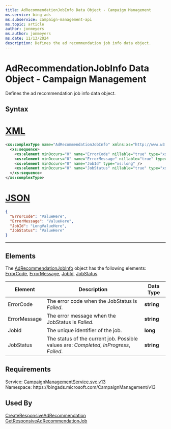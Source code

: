 ```yaml
---
title: AdRecommendationJobInfo Data Object - Campaign Management
ms.service: bing-ads
ms.subservice: campaign-management-api
ms.topic: article
author: jonmeyers
ms.author: jonmeyers
ms.date: 11/13/2024
description: Defines the ad recommendation job info data object.
---
```

# AdRecommendationJobInfo Data Object - Campaign Management
Defines the ad recommendation job info data object.

## Syntax

# [XML](#tab/xml)

```xml
<xs:complexType name="AdRecommendationJobInfo" xmlns:xs="http://www.w3.org/2001/XMLSchema">
  <xs:sequence>
    <xs:element minOccurs="0" name="ErrorCode" nillable="true" type="xs:string" />
    <xs:element minOccurs="0" name="ErrorMessage" nillable="true" type="xs:string" />
    <xs:element minOccurs="0" name="JobId" type="xs:long" />
    <xs:element minOccurs="0" name="JobStatus" nillable="true" type="xs:string" />
  </xs:sequence>
</xs:complexType>
```

# [JSON](#tab/json)

```json
{
  "ErrorCode": "ValueHere",
  "ErrorMessage": "ValueHere",
  "JobId": "LongValueHere",
  "JobStatus": "ValueHere"
}
```

-----

## <a name="elements"></a>Elements

The [AdRecommendationJobInfo](adrecommendationjobinfo.md) object has the following elements: [ErrorCode](#errorcode), [ErrorMessage](#errormessage), [JobId](#jobid), [JobStatus](#jobstatus).

|Element|Description|Data Type|
|-----------|---------------|-------------|
|<a name="errorcode"></a>ErrorCode|The error code when the JobStatus is *Failed*.|**string**|
|<a name="errormessage"></a>ErrorMessage|The error message when the JobStatus is *Failed*.|**string**|
|<a name="jobid"></a>JobId|The unique identifier of the job.|**long**|
|<a name="jobstatus"></a>JobStatus|The status of the current job. Possible values are: *Completed*, *InProgress*, *Failed*.|**string**|

## Requirements
Service: [CampaignManagementService.svc v13](https://campaign.api.bingads.microsoft.com/Api/Advertiser/CampaignManagement/v13/CampaignManagementService.svc)  
Namespace: https\://bingads.microsoft.com/CampaignManagement/v13  

## Used By
[CreateResponsiveAdRecommendation](createresponsiveadrecommendation.md)  
[GetResponsiveAdRecommendationJob](getresponsiveadrecommendationjob.md)  
